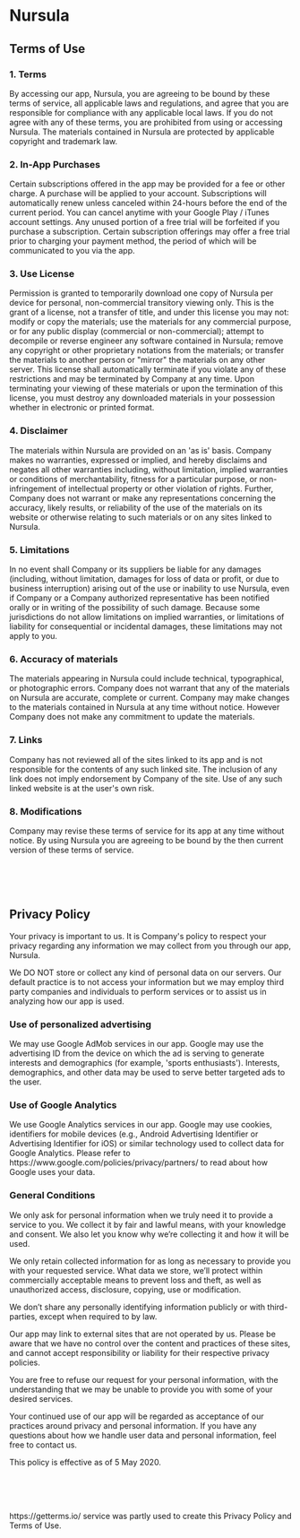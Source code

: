 # Nursula

<h2>Terms of Use</h2>
<h3>1. Terms</h3>
By accessing our app, Nursula, you are agreeing to be bound by these terms of service, all applicable laws and regulations, and agree that you are responsible for compliance with any applicable local laws. If you do not agree with any of these terms, you are prohibited from using or accessing Nursula. The materials contained in Nursula are protected by applicable copyright and trademark law.

<h3>2. In-App Purchases</h3>
Certain subscriptions offered in the app may be provided for a fee or other charge. A purchase will be applied to your account. Subscriptions will automatically renew unless canceled within 24-hours before the end of the current period. You can cancel anytime with your Google Play / iTunes account settings. Any unused portion of a free trial will be forfeited if you purchase a subscription. Certain subscription offerings may offer a free trial prior to charging your payment method, the period of which will be communicated to you via the app.

<h3>3. Use License</h3>
Permission is granted to temporarily download one copy of Nursula per device for personal, non-commercial transitory viewing only. This is the grant of a license, not a transfer of title, and under this license you may not:
modify or copy the materials;
use the materials for any commercial purpose, or for any public display (commercial or non-commercial);
attempt to decompile or reverse engineer any software contained in Nursula;
remove any copyright or other proprietary notations from the materials; or
transfer the materials to another person or "mirror" the materials on any other server.
This license shall automatically terminate if you violate any of these restrictions and may be terminated by Company at any time. Upon terminating your viewing of these materials or upon the termination of this license, you must destroy any downloaded materials in your possession whether in electronic or printed format.

<h3>4. Disclaimer</h3>
The materials within Nursula are provided on an 'as is' basis. Company makes no warranties, expressed or implied, and hereby disclaims and negates all other warranties including, without limitation, implied warranties or conditions of merchantability, fitness for a particular purpose, or non-infringement of intellectual property or other violation of rights.
Further, Company does not warrant or make any representations concerning the accuracy, likely results, or reliability of the use of the materials on its website or otherwise relating to such materials or on any sites linked to Nursula.

<h3>5. Limitations</h3>
In no event shall Company or its suppliers be liable for any damages (including, without limitation, damages for loss of data or profit, or due to business interruption) arising out of the use or inability to use Nursula, even if Company or a Company authorized representative has been notified orally or in writing of the possibility of such damage. Because some jurisdictions do not allow limitations on implied warranties, or limitations of liability for consequential or incidental damages, these limitations may not apply to you.

<h3>6. Accuracy of materials</h3>
The materials appearing in Nursula could include technical, typographical, or photographic errors. Company does not warrant that any of the materials on Nursula are accurate, complete or current. Company may make changes to the materials contained in Nursula at any time without notice. However Company does not make any commitment to update the materials.

<h3>7. Links</h3>
Company has not reviewed all of the sites linked to its app and is not responsible for the contents of any such linked site. The inclusion of any link does not imply endorsement by Company of the site. Use of any such linked website is at the user's own risk.

<h3>8. Modifications</h3>
Company may revise these terms of service for its app at any time without notice. By using Nursula you are agreeing to be bound by the then current version of these terms of service.


</br></br></br>
<h2>Privacy Policy</h2>
<p>Your privacy is important to us. It is Company's policy to respect your privacy regarding any information we may collect from you through our app, Nursula.</p>

<p>We DO NOT store or collect any kind of personal data on our servers. Our default practice is to not access your information but we may employ third party companies and individuals to perform services or to assist us in analyzing how our app is used.

<h3>Use of personalized advertising</h3>
<p>We may use Google AdMob services in our app. Google may use the advertising ID from the device on which the ad is serving to generate interests and demographics (for example, 'sports enthusiasts'). Interests, demographics, and other data may be used to serve better targeted ads to the user.</p>

<h3>Use of Google Analytics</h3>
<p>We use Google Analytics services in our app. Google may use cookies, identifiers for mobile devices (e.g., Android Advertising Identifier or Advertising Identifier for iOS) or similar technology used to collect data for Google Analytics. Please refer to https://www.google.com/policies/privacy/partners/ to read about how Google uses your data.</p>

<h3>General Conditions</h3>
<p>We only ask for personal information when we truly need it to provide a service to you. We collect it by fair and lawful means, with your knowledge and consent. We also let you know why we’re collecting it and how it will be used.</p>
<p>We only retain collected information for as long as necessary to provide you with your requested service. What data we store, we’ll protect within commercially acceptable means to prevent loss and theft, as well as unauthorized access, disclosure, copying, use or modification.</p>
<p>We don’t share any personally identifying information publicly or with third-parties, except when required to by law.</p>
<p>Our app may link to external sites that are not operated by us. Please be aware that we have no control over the content and practices of these sites, and cannot accept responsibility or liability for their respective privacy policies.</p>
<p>You are free to refuse our request for your personal information, with the understanding that we may be unable to provide you with some of your desired services.</p>
<p>Your continued use of our app will be regarded as acceptance of our practices around privacy and personal information. If you have any questions about how we handle user data and personal information, feel free to contact us.</p>
<p>This policy is effective as of 5 May 2020.</p>

</br></br></br>
<p>https://getterms.io/ service was partly used to create this Privacy Policy and Terms of Use.</p>
